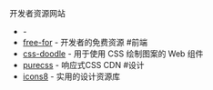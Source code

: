开发者资源网站
* []() - 
* [free-for](https://free-for.dev//) - 开发者的免费资源
#前端
* [css-doodle](https://css-doodle.com/) - 用于使用 CSS 绘制图案的 Web 组件
* [purecss](https://purecss.io/) - 响应式CSS CDN
#设计
* [icons8](https://icons8.com/icons) - 实用的设计资源库

